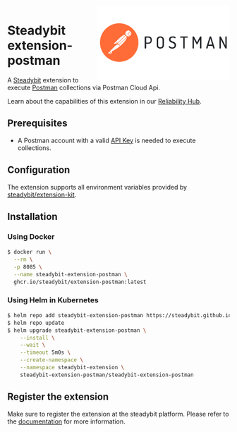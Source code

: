 <img src="./postman.png" width="300" align="right" alt="Kong logo">

# Steadybit extension-postman

A [Steadybit](https://www.steadybit.com/) extension to execute [Postman](https://www.postman.com/) collections via Postman Cloud Api.

Learn about the capabilities of this extension in our [Reliability Hub](https://hub.steadybit.com/extension/com.github.steadybit.extension_postman).

## Prerequisites

- A Postman account with a
	valid [API Key](https://www.postman.com/postman/workspace/postman-public-workspace/documentation/12959542-c8142d51-e97c-46b6-bd77-52bb66712c9a#authentication)
	is needed to execute collections.

## Configuration

The extension supports all environment variables provided by [steadybit/extension-kit](https://github.com/steadybit/extension-kit#environment-variables).

## Installation

### Using Docker

```sh
$ docker run \
  --rm \
  -p 8085 \
  --name steadybit-extension-postman \
  ghcr.io/steadybit/extension-postman:latest
```

### Using Helm in Kubernetes

```sh
$ helm repo add steadybit-extension-postman https://steadybit.github.io/extension-postman
$ helm repo update
$ helm upgrade steadybit-extension-postman \
    --install \
    --wait \
    --timeout 5m0s \
    --create-namespace \
    --namespace steadybit-extension \
    steadybit-extension-postman/steadybit-extension-postman
```

## Register the extension

Make sure to register the extension at the steadybit platform. Please refer to
the [documentation](https://docs.steadybit.com/integrate-with-steadybit/extensions/extension-installation) for more information.

